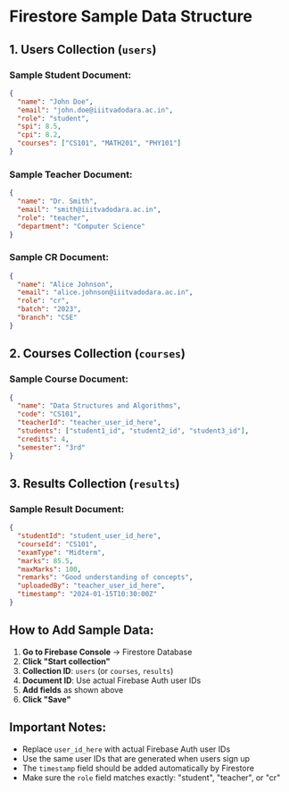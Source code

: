 # Firestore Sample Data Structure

## 1. Users Collection (`users`)

### Sample Student Document:
```json
{
  "name": "John Doe",
  "email": "john.doe@iiitvadodara.ac.in",
  "role": "student",
  "spi": 8.5,
  "cpi": 8.2,
  "courses": ["CS101", "MATH201", "PHY101"]
}
```

### Sample Teacher Document:
```json
{
  "name": "Dr. Smith",
  "email": "smith@iiitvadodara.ac.in",
  "role": "teacher",
  "department": "Computer Science"
}
```

### Sample CR Document:
```json
{
  "name": "Alice Johnson",
  "email": "alice.johnson@iiitvadodara.ac.in",
  "role": "cr",
  "batch": "2023",
  "branch": "CSE"
}
```

## 2. Courses Collection (`courses`)

### Sample Course Document:
```json
{
  "name": "Data Structures and Algorithms",
  "code": "CS101",
  "teacherId": "teacher_user_id_here",
  "students": ["student1_id", "student2_id", "student3_id"],
  "credits": 4,
  "semester": "3rd"
}
```

## 3. Results Collection (`results`)

### Sample Result Document:
```json
{
  "studentId": "student_user_id_here",
  "courseId": "CS101",
  "examType": "Midterm",
  "marks": 85.5,
  "maxMarks": 100,
  "remarks": "Good understanding of concepts",
  "uploadedBy": "teacher_user_id_here",
  "timestamp": "2024-01-15T10:30:00Z"
}
```

## How to Add Sample Data:

1. **Go to Firebase Console** → Firestore Database
2. **Click "Start collection"**
3. **Collection ID**: `users` (or `courses`, `results`)
4. **Document ID**: Use actual Firebase Auth user IDs
5. **Add fields** as shown above
6. **Click "Save"**

## Important Notes:

- Replace `user_id_here` with actual Firebase Auth user IDs
- Use the same user IDs that are generated when users sign up
- The `timestamp` field should be added automatically by Firestore
- Make sure the `role` field matches exactly: "student", "teacher", or "cr"
